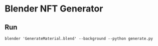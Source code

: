 # Blender NFT Generator

## Run

```
blender 'GenerateMaterial.blend' --background --python generate.py
```
